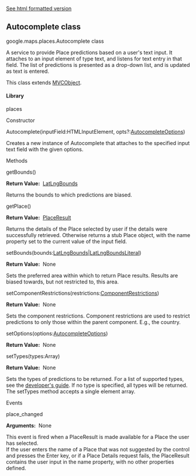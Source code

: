 [See html formatted version](https://huasofoundries.github.io/google-maps-documentation/Autocomplete.html)


Autocomplete class
------------------

google.maps.places.Autocomplete class

A service to provide Place predictions based on a user's text input. It attaches to an input element of type text, and listens for text entry in that field. The list of predictions is presented as a drop-down list, and is updated as text is entered.

This class extends [MVCObject](https://github.com/amenadiel/google-maps-documentation/blob/master/docs/MVCObject.md).

#### Library

places

Constructor

Autocomplete(inputField:HTMLInputElement, opts?:[AutocompleteOptions](https://github.com/amenadiel/google-maps-documentation/blob/master/docs/AutocompleteOptions.md))

Creates a new instance of Autocomplete that attaches to the specified input text field with the given options.

Methods

getBounds()

**Return Value:**  [LatLngBounds](https://github.com/amenadiel/google-maps-documentation/blob/master/docs/LatLngBounds.md)

Returns the bounds to which predictions are biased.

getPlace()

**Return Value:**  [PlaceResult](https://github.com/amenadiel/google-maps-documentation/blob/master/docs/PlaceResult.md)

Returns the details of the Place selected by user if the details were successfully retrieved. Otherwise returns a stub Place object, with the name property set to the current value of the input field.

setBounds(bounds:[LatLngBounds](https://github.com/amenadiel/google-maps-documentation/blob/master/docs/LatLngBounds.md)|[LatLngBoundsLiteral](https://github.com/amenadiel/google-maps-documentation/blob/master/docs/LatLngBoundsLiteral.md))

**Return Value:**  None

Sets the preferred area within which to return Place results. Results are biased towards, but not restricted to, this area.

setComponentRestrictions(restrictions:[ComponentRestrictions](https://github.com/amenadiel/google-maps-documentation/blob/master/docs/ComponentRestrictions.md))

**Return Value:**  None

Sets the component restrictions. Component restrictions are used to restrict predictions to only those within the parent component. E.g., the country.

setOptions(options:[AutocompleteOptions](https://github.com/amenadiel/google-maps-documentation/blob/master/docs/AutocompleteOptions.md))

**Return Value:**  None

setTypes(types:Array<string>)

**Return Value:**  None

Sets the types of predictions to be returned. For a list of supported types, see the [developer's guide](https://developers.google.com/places/supported_types#table3). If no type is specified, all types will be returned. The setTypes method accepts a single element array.

Events

place\_changed

**Arguments:**  None

This event is fired when a PlaceResult is made available for a Place the user has selected.  
If the user enters the name of a Place that was not suggested by the control and presses the Enter key, or if a Place Details request fails, the PlaceResult contains the user input in the name property, with no other properties defined.